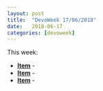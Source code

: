 ```yaml
---
layout: post
title:  "DevoWeek 17/06/2018"
date:   2018-06-17
categories: [devoweek]
---
```


This week:

* **[Item]()** - 
* **[Item]()** - 
* **[Item]()** - 
                            
